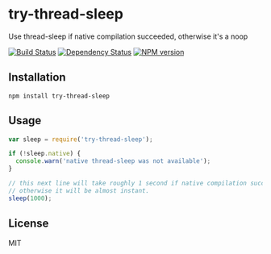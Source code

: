 # try-thread-sleep

Use thread-sleep if native compilation succeeded, otherwise it's a noop

[![Build Status](https://img.shields.io/travis/ForbesLindesay/try-thread-sleep/master.svg)](https://travis-ci.org/ForbesLindesay/try-thread-sleep)
[![Dependency Status](https://img.shields.io/david/ForbesLindesay/try-thread-sleep.svg)](https://david-dm.org/ForbesLindesay/try-thread-sleep)
[![NPM version](https://img.shields.io/npm/v/try-thread-sleep.svg)](https://www.npmjs.org/package/try-thread-sleep)

## Installation

    npm install try-thread-sleep

## Usage

```js
var sleep = require('try-thread-sleep');

if (!sleep.native) {
  console.warn('native thread-sleep was not available');
}

// this next line will take roughly 1 second if native compilation succeeded,
// otherwise it will be almost instant.
sleep(1000);
```

## License

  MIT
